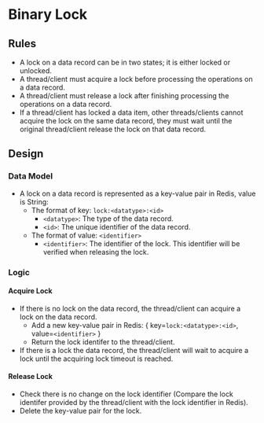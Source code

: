 # Binary Lock

## Rules
- A lock on a data record can be in two states; it is either locked or unlocked.
- A thread/client must acquire a lock before processing the operations on a data record.
- A thread/client must release a lock after finishing processing the operations on a data record.
- If a thread/client has locked a data item, other threads/clients cannot acquire the lock on the same data record, they must wait until the original thread/client release the lock on that data record.

## Design
### Data Model
- A lock on a data record is represented as a key-value pair in Redis, value is String:
    - The format of key: `lock:<datatype>:<id>`
       - `<datatype>`: The type of the data record.
       - `<id>`: The unique identifier of the data record.
    - The format of value: `<identifier>`
       - `<identifier>`: The identifier of the lock. This identifier will be verified when releasing the lock.

### Logic
#### Acquire Lock
- If there is no lock on the data record, the thread/client can acquire a lock on the data record.
   - Add a new key-value pair in Redis: { key=`lock:<datatype>:<id>`, value=`<identifier>` }
   - Return the lock identifer to the thread/client.
- If there is a lock the data record, the thread/client will wait to acquire a lock until the acquiring lock timeout is reached.

#### Release Lock
- Check there is no change on the lock identifier (Compare the lock identifer provided by the thread/client with the lock identifier in Redis).
- Delete the key-value pair for the lock.
